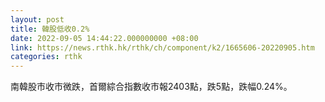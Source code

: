 ```yaml
---
layout: post
title: 韓股低收0.2%
date: 2022-09-05 14:44:22.000000000 +08:00
link: https://news.rthk.hk/rthk/ch/component/k2/1665606-20220905.htm
categories: rthk
---
```


南韓股市收市微跌，首爾綜合指數收市報2403點，跌5點，跌幅0.24%。
